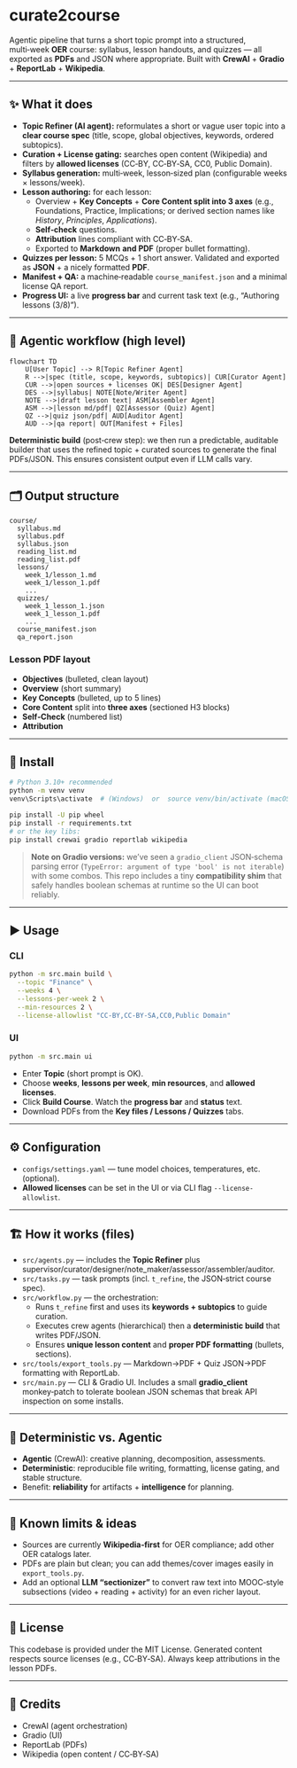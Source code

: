 # curate2course

Agentic pipeline that turns a short topic prompt into a structured, multi‑week **OER** course: syllabus, lesson handouts, and quizzes — all exported as **PDFs** and JSON where appropriate. Built with **CrewAI** + **Gradio** + **ReportLab** + **Wikipedia**.

---

## ✨ What it does

- **Topic Refiner (AI agent):** reformulates a short or vague user topic into a **clear course spec** (title, scope, global objectives, keywords, ordered subtopics).
- **Curation + License gating:** searches open content (Wikipedia) and filters by **allowed licenses** (CC‑BY, CC‑BY‑SA, CC0, Public Domain).
- **Syllabus generation:** multi‑week, lesson‑sized plan (configurable weeks × lessons/week).
- **Lesson authoring:** for each lesson:
  - Overview + **Key Concepts** + **Core Content split into 3 axes** (e.g., Foundations, Practice, Implications; or derived section names like *History*, *Principles*, *Applications*).
  - **Self‑check** questions.
  - **Attribution** lines compliant with CC‑BY‑SA.
  - Exported to **Markdown** **and PDF** (proper bullet formatting).
- **Quizzes per lesson:** 5 MCQs + 1 short answer. Validated and exported as **JSON** + a nicely formatted **PDF**.
- **Manifest + QA:** a machine‑readable `course_manifest.json` and a minimal license QA report.
- **Progress UI:** a live **progress bar** and current task text (e.g., “Authoring lessons (3/8)”).

---

## 🧠 Agentic workflow (high level)

```mermaid
flowchart TD
    U[User Topic] --> R[Topic Refiner Agent]
    R -->|spec (title, scope, keywords, subtopics)| CUR[Curator Agent]
    CUR -->|open sources + licenses OK| DES[Designer Agent]
    DES -->|syllabus| NOTE[Note/Writer Agent]
    NOTE -->|draft lesson text| ASM[Assembler Agent]
    ASM -->|lesson md/pdf| QZ[Assessor (Quiz) Agent]
    QZ -->|quiz json/pdf| AUD[Auditor Agent]
    AUD -->|qa report| OUT[Manifest + Files]
```

**Deterministic build** (post‑crew step): we then run a predictable, auditable builder that uses the refined topic + curated sources to generate the final PDFs/JSON. This ensures consistent output even if LLM calls vary.

---

## 🗂️ Output structure

```
course/
  syllabus.md
  syllabus.pdf
  syllabus.json
  reading_list.md
  reading_list.pdf
  lessons/
    week_1/lesson_1.md
    week_1/lesson_1.pdf
    ...
  quizzes/
    week_1_lesson_1.json
    week_1_lesson_1.pdf
    ...
  course_manifest.json
  qa_report.json
```

### Lesson PDF layout
- **Objectives** (bulleted, clean layout)
- **Overview** (short summary)
- **Key Concepts** (bulleted, up to 5 lines)
- **Core Content** split into **three axes** (sectioned H3 blocks)
- **Self‑Check** (numbered list)
- **Attribution**

---

## 🔧 Install

```bash
# Python 3.10+ recommended
python -m venv venv
venv\Scripts\activate  # (Windows)  or  source venv/bin/activate (macOS/Linux)

pip install -U pip wheel
pip install -r requirements.txt
# or the key libs:
pip install crewai gradio reportlab wikipedia
```

> **Note on Gradio versions:** we’ve seen a `gradio_client` JSON‑schema parsing error (`TypeError: argument of type 'bool' is not iterable`) with some combos. This repo includes a tiny **compatibility shim** that safely handles boolean schemas at runtime so the UI can boot reliably.

---

## ▶️ Usage

### CLI
```bash
python -m src.main build \
  --topic "Finance" \
  --weeks 4 \
  --lessons-per-week 2 \
  --min-resources 2 \
  --license-allowlist "CC-BY,CC-BY-SA,CC0,Public Domain"
```

### UI
```bash
python -m src.main ui
```
- Enter **Topic** (short prompt is OK).
- Choose **weeks**, **lessons per week**, **min resources**, and **allowed licenses**.
- Click **Build Course**. Watch the **progress bar** and **status** text.
- Download PDFs from the **Key files / Lessons / Quizzes** tabs.

---

## ⚙️ Configuration

- `configs/settings.yaml` — tune model choices, temperatures, etc. (optional).
- **Allowed licenses** can be set in the UI or via CLI flag `--license-allowlist`.

---

## 🏗️ How it works (files)

- `src/agents.py` — includes the **Topic Refiner** plus supervisor/curator/designer/note_maker/assessor/assembler/auditor.
- `src/tasks.py` — task prompts (incl. `t_refine`, the JSON‑strict course spec).
- `src/workflow.py` — the orchestration:
  - Runs `t_refine` first and uses its **keywords + subtopics** to guide curation.
  - Executes crew agents (hierarchical) then a **deterministic build** that writes PDF/JSON.
  - Ensures **unique lesson content** and **proper PDF formatting** (bullets, sections).
- `src/tools/export_tools.py` — Markdown→PDF + Quiz JSON→PDF formatting with ReportLab.
- `src/main.py` — CLI & Gradio UI. Includes a small **gradio_client** monkey‑patch to tolerate boolean JSON schemas that break API inspection on some installs.

---

## 🧪 Deterministic vs. Agentic

- **Agentic** (CrewAI): creative planning, decomposition, assessments.
- **Deterministic**: reproducible file writing, formatting, license gating, and stable structure.
- Benefit: **reliability** for artifacts + **intelligence** for planning.

---

## 🚧 Known limits & ideas

- Sources are currently **Wikipedia‑first** for OER compliance; add other OER catalogs later.
- PDFs are plain but clean; you can add themes/cover images easily in `export_tools.py`.
- Add an optional **LLM “sectionizer”** to convert raw text into MOOC‑style subsections (video + reading + activity) for an even richer layout.

---

## 📝 License

This codebase is provided under the MIT License. Generated content respects source licenses (e.g., CC‑BY‑SA). Always keep attributions in the lesson PDFs.

---

## 🙌 Credits

- CrewAI (agent orchestration)
- Gradio (UI)
- ReportLab (PDFs)
- Wikipedia (open content / CC‑BY‑SA)

